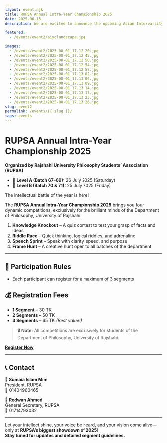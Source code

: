 ```yaml
---
layout: event.njk
title: RUPSA Annual Intra-Year Championship 2025
date: 2025-06-15
description: We are excited to announce the upcoming Asian Intervarsity Youth Conference (AIYC) 2025. Join us for inspiring talks, workshops, and networking opportunities with students from across Asia.

featured:
  - /events/event2/aiyclandscape.jpg 

images:
  - /events/event2/2025-08-01_17.12.20.jpg
  - /events/event2/2025-08-01_17.12.45.jpg
  - /events/event2/2025-08-01_17.12.50.jpg 
  - /events/event2/2025-08-01_17.12.54.jpg 
  - /events/event2/2025-08-01_17.12.58.jpg 
  - /events/event2/2025-08-01_17.13.02.jpg 
  - /events/event2/2025-08-01_17.13.06.jpg 
  - /events/event2/2025-08-01_17.13.09.jpg 
  - /events/event2/2025-08-01_17.13.14.jpg 
  - /events/event2/2025-08-01_17.13.17.jpg 
  - /events/event2/2025-08-01_17.13.23.jpg 
  - /events/event2/2025-08-01_17.13.26.jpg
slug: event2
permalink: /events/{{ slug }}/
tags: events
---
```


# RUPSA Annual Intra-Year Championship 2025

**Organized by Rajshahi University Philosophy Students’ Association (RUPSA)**

- 📘 **Level A (Batch 67–69):** 26 July 2025 (Saturday)  
- 📗 **Level B (Batch 70 & 71):** 25 July 2025 (Friday)  

The intellectual battle of the year is here!  

The **RUPSA Annual Intra-Year Championship 2025** brings you four dynamic competitions, exclusively for the brilliant minds of the Department of Philosophy, University of Rajshahi:

1. **Knowledge Knockout** – A quiz contest to test your grasp of facts and ideas  
2. **Riddle Race** – Quick thinking, logical riddles, and adrenaline  
3. **Speech Sprint** – Speak with clarity, speed, and purpose  
4. **Frame Hunt** – A creative hunt open to all batches of the department  

---

## 🧾 Participation Rules
- Each participant can register for a maximum of 3 segments  

## 💰 Registration Fees
- **1 Segment** – 30 TK  
- **2 Segments** – 50 TK  
- **3 Segments** – 65 TK *(Best value!)*  

> **🔒 Note:** All competitions are exclusively for students of the Department of Philosophy, University of Rajshahi.

[**Register Now**](https://forms.gle/Ze9EDRsQU5HnPyNu5)

---

## 📞 Contact
**📍 Sumaia Islam Mim**  
President, RUPSA  
📱 01404960465  

**📍 Redwan Ahmed**  
General Secretary, RUPSA  
📱 01714793032  

---

Let your intellect shine, your voice be heard, and your vision come alive—only at **RUPSA’s biggest showdown of 2025**!  
**Stay tuned for updates and detailed segment guidelines.**

